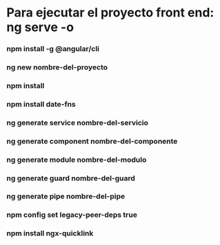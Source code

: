 # Para ejecutar el proyecto front end:  ng serve -o
### npm install -g @angular/cli

### ng new nombre-del-proyecto

### npm install

### npm install date-fns

### ng generate service nombre-del-servicio

### ng generate component nombre-del-componente

### ng generate module nombre-del-modulo

### ng generate guard nombre-del-guard

### ng generate pipe nombre-del-pipe

### npm config set legacy-peer-deps true
### npm install ngx-quicklink
